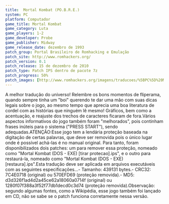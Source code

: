 ```yaml
---
title:  Mortal Kombat (PO.B.R.E.)
system: PC
platform: Computador
game_title: Mortal Kombat
game_category: Luta
game_players: 1-2
game_developer: Probe
game_publisher: Midway
game_release_date: dezembro de 1993
patch_group: Portal Brasileiro de Romhacking e Emulação
patch_site: http://www.romhackers.org/
patch_version: 0.1
patch_release: 15 de dezembro de 2010
patch_type: Patch IPS dentro de pacote 7z
patch_progress: 50%
patch_images: [http://www.romhackers.org/imagens/traducoes/%5BPC%5D%20Mortal%20Kombat%20-%20PoBRE%20-%201.png,http://www.romhackers.org/imagens/traducoes/%5BPC%5D%20Mortal%20Kombat%20-%20PoBRE%20-%202.png,http://www.romhackers.org/imagens/traducoes/%5BPC%5D%20Mortal%20Kombat%20-%20PoBRE%20-%203.png]
---
```

A melhor tradução do universo! Relembre os bons momentos de fliperama, quando sempre tinha um "boi" querendo te dar uma mão com suas dicas legais sobre o jogo, ao mesmo tempo que aprecia uma boa literatura de cordel com as histórias que ninguém lê mesmo! Gráficos, bem como a acentuação, e reajuste dos trechos de caracteres ficaram de fora.Vários aspectos informativos do jogo também foram "melhorados", pois continham frases inúteis para o sistema ("PRESS START"), sendo adequadas.ATENÇÃO:Esse jogo tem a lendária proteção baseada na digitação de certas palavras, que deve ser removida pois o único lugar onde é possível achá-las é no manual original. Para tanto, foram disponibilizados dois patches: um para remover essa proteção, nomeado como "Mortal Kombat (DOS - EXE) [tirar protecao].ips", e o outro para restaurá-la, nomeado como "Mortal Kombat (DOS - EXE) [restaura].ips".Esta tradução deve ser aplicada em arquivos executáveis com as seguintes especificações...- Tamanho: 439131 bytes.- CRC32: 7C4E0718 (original) ou 570EFD69 (proteção removida).- MD5: d3d326f1ad4d2a45ce62a18060a0714f (original) ou 1280f07f388a3f52f77db1decd0c3d74 (proteção removida).Observação: segundo algumas fontes, como a Wikipédia, esse jogo também foi lançado em CD, não se sabe se o patch funciona corretamente nessa versão.